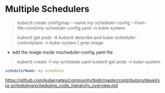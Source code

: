 # Multiple Schedulers

> kubectl create configmap --name my-scheduler-config --from-file=/root/my-scheduler-config.yaml -n kube-system 

> kubectl get pods -A
> kubectl describe pod kube-scheduler-controlplane -n kube-system | grep image
- edit the image inside mscheduler-config.yaml file

> kubectl create -f my-scheduler.yaml
> kubectl get pods -n kube-system

```yaml
schedulerName: my-scheduler
```

https://github.com/kubernetes/community/blob/master/contributors/devel/sig-scheduling/scheduling_code_hierarchy_overview.md